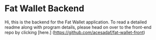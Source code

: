 # Fat Wallet Backend
Hi, this is the backend for the Fat Wallet application. To read a detailed readme along with program details, please head on over to the front-end repo by clicking [here.] (https://github.com/acesadaf/fat-wallet-front)
